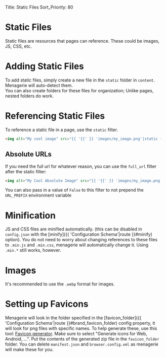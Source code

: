 Title: Static Files
Sort_Priority: 80

# Static Files

Static files are resources that pages can reference. These could be images, JS, CSS, etc.

# Adding Static Files

To add static files, simply create a new file in the `static` folder in `content`. Menagerie will auto-detect them.  
You can also create folders for these files for organization; Unlike pages, nested folders do work.

# Referencing Static Files

To reference a static file in a page, use the `static` filter.

```html
<img alt="My cool image" src="{{ '{{' }} 'images/my_image.png'|static {{ '}}' }}"/>
```

## Absolute URLs

If you need the full url for whatever reason, you can use the `full_url` filter after the static filter:

```html
<img alt="My Cool Absolute Image" src="{{ '{{' }} 'images/my_image.png'|static|full_url {{ '}}' }}"/>
```

You can also pass in a value of `False` to this filter to not prepend the `URL_PREFIX` environment variable

# Minification

JS and CSS files are minified automatically. (this can be disabled in `config.json` with the [minify]({{ 'Configuration Schema'|route }}#minify) option). You do not need to worry about
changing references to these files to `.min.js` and `.min.css`, menagerie will automatically change it. Using `.min.*`
still works, however.

# Images

It's recommended to use the `.webp` format for images.

# Setting up Favicons

Menagerie will look in the folder specified in the [favicon_folder]({{ 'Configuration Schema'|route }}#brand_favicon_folder) config property, it will look for png files with specific names.  To help generate these, use this tool: [Favicon generator](https://www.favicon-generator.org/).  Make sure to select "Generate icons for Web, Android, ...".  Put the contents of the generated zip file in the `favicon_folder` folder.  You can delete `manifest.json` and `browser.config.xml` as menagerie will make these for you. 
